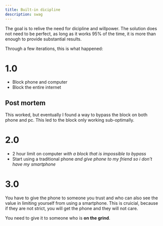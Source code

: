```yaml
---
title: Built-in dicipline
description: swag
---
```


The goal is to relive the need for dicipline and willpower.
The solution does not need to be perfect, as long as it works 95% of the time, it is more than enough to provide substantial results.

Through a few iterations, this is what happened:

# 1.0

- Block phone and computer
- Block the entire internet

## Post mortem

This worked, but eventually I found a way to bypass the block on both phone and pc.
This led to the block only working sub-optimally.

# 2.0

- 2 hour limit on computer *with a block that is impossible to bypass*
- Start using a traditional phone *and give phone to my friend so i don't have my smartphone*


# 3.0

You have to give the phone to someone you trust and who can also see the value in limiting yourself from using a smartphone.
This is cruicial, because if they are not strict, you will get the phone and they will not care.

You need to give it to someone who is **on the grind**.
